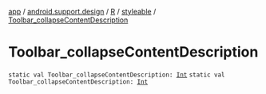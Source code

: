 [app](../../../index.md) / [android.support.design](../../index.md) / [R](../index.md) / [styleable](index.md) / [Toolbar_collapseContentDescription](./-toolbar_collapse-content-description.md)

# Toolbar_collapseContentDescription

`static val Toolbar_collapseContentDescription: `[`Int`](https://kotlinlang.org/api/latest/jvm/stdlib/kotlin/-int/index.html)
`static val Toolbar_collapseContentDescription: `[`Int`](https://kotlinlang.org/api/latest/jvm/stdlib/kotlin/-int/index.html)